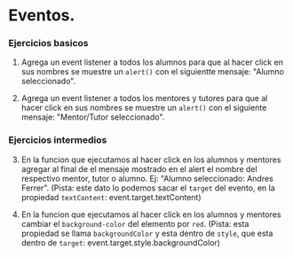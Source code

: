 # Eventos.

### Ejercicios basicos

1. Agrega un event listener a todos los alumnos para que al hacer click en sus nombres se muestre un `alert()` con el siguientte mensaje: "Alumno seleccionado".

2. Agrega un event listener a todos los mentores y tutores para que al hacer click en sus nombres se muestre un `alert()` con el siguiente mensaje: "Mentor/Tutor seleccionado".

### Ejercicios intermedios

3. En la funcion que ejecutamos al hacer click en los alumnos y mentores agregar al final de el mensaje mostrado en el alert el nombre del respectivo mentor, tutor o alumno. Ej: "Alumno seleccionado: Andres Ferrer". (Pista: este dato lo podemos sacar el `target` del evento, en la propiedad `textContent`: event.target.textContent)

4. En la funcion que ejecutamos al hacer click en los alumnos y mentores cambiar el `background-color` del elemento por `red`. (Pista: esta propiedad se llama `backgroundColor` y esta dentro de `style`, que esta dentro de `target`: event.target.style.backgroundColor)
